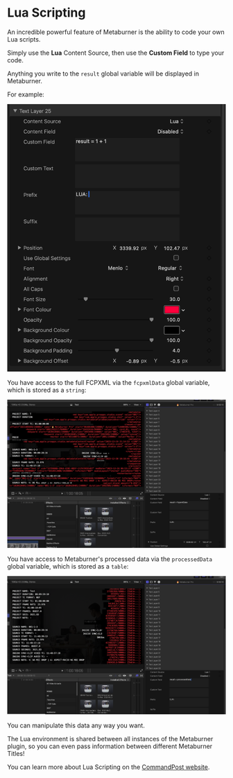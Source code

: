 # Lua Scripting

An incredible powerful feature of Metaburner is the ability to code your own Lua scripts.

Simply use the **Lua** Content Source, then use the **Custom Field** to type your code.

Anything you write to the `result` global variable will be displayed in Metaburner.

For example:

![](/static/lua-scripting.png)

You have access to the full FCPXML via the `fcpxmlData` global variable, which is stored as a `string`:

![](/static/lua-fcpxml.png)

You have access to Metaburner's processed data via the `processedData` global variable, which is stored as a `table`:

![](/static/lua-processed-data.png)

You can manipulate this data any way you want.

The Lua environment is shared between all instances of the Metaburner plugin, so you can even pass information between different Metaburner Titles!

You can learn more about Lua Scripting on the [CommandPost website](https://commandpost.io/developer/lua-overview/).